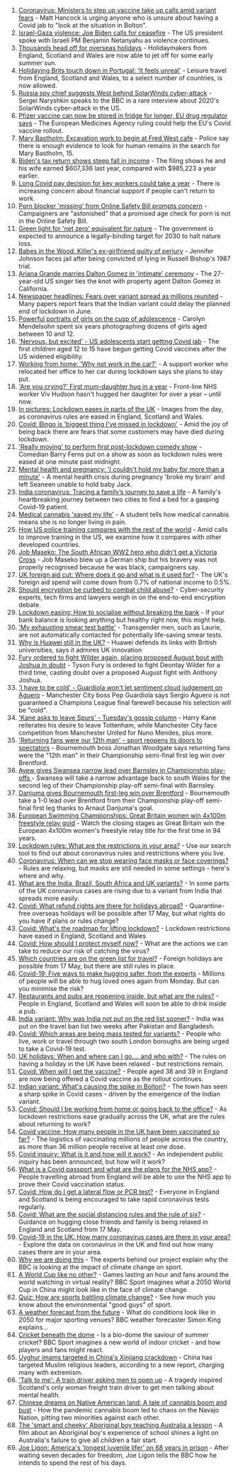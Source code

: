1. [Coronavirus: Ministers to step up vaccine take up calls amid variant fears](https://www.bbc.co.uk/news/uk-57152901) - Matt Hancock is urging anyone who is unsure about having a Covid jab to "look at the situation in Bolton".
2. [Israel-Gaza violence: Joe Biden calls for ceasefire](https://www.bbc.co.uk/news/world-middle-east-57152723) - The US president spoke with Israeli PM Benjamin Netanyahu as violence continues.
3. [Thousands head off for overseas holidays](https://www.bbc.co.uk/news/business-57138371) - Holidaymakers from England, Scotland and Wales are now able to jet off for some early summer sun.
4. [Holidaying Brits touch down in Portugal: 'It feels unreal'](https://www.bbc.co.uk/news/business-57150141) - Leisure travel from England, Scotland and Wales, to a select number of countries, is now allowed.
5. [Russia spy chief suggests West behind SolarWinds cyber-attack](https://www.bbc.co.uk/news/world-europe-57144297) - Sergei Naryshkin speaks to the BBC in a rare interview about 2020's SolarWinds cyber-attack in the US.
6. [Pfizer vaccine can now be stored in fridge for longer, EU drug regulator says](https://www.bbc.co.uk/news/world-europe-57152719) - The European Medicines Agency ruling could help the EU's Covid vaccine rollout.
7. [Mary Bastholm: Excavation work to begin at Fred West cafe](https://www.bbc.co.uk/news/uk-england-gloucestershire-57152485) - Police say there is enough evidence to look for human remains in the search for Mary Bastholm, 15.
8. [Biden's tax return shows steep fall in income](https://www.bbc.co.uk/news/world-us-canada-57152879) - The filing shows he and his wife earned $607,336 last year, compared with $985,223 a year earlier.
9. [Long Covid pay decision for key workers could take a year](https://www.bbc.co.uk/news/uk-57146120) - There is increasing concern about financial support if people can't return to work.
10. [Porn blocker 'missing' from Online Safety Bill prompts concern](https://www.bbc.co.uk/news/technology-57143746) - Campaigners are "astonished" that a promised age check for porn is not in the Online Safety Bill.
11. [Green light for 'net zero' equivalent for nature](https://www.bbc.co.uk/news/science-environment-57152169) - The government is expected to announce a legally-binding target for 2030 to halt nature loss.
12. [Babes in the Wood: Killer's ex-girlfriend guilty of perjury](https://www.bbc.co.uk/news/uk-england-sussex-57086650) - Jennifer Johnson faces jail after being convicted of lying in Russell Bishop's 1987 trial.
13. [Ariana Grande marries Dalton Gomez in 'intimate' ceremony](https://www.bbc.co.uk/news/world-us-canada-57152469) - The 27-year-old US singer ties the knot with property agent Dalton Gomez in California.
14. [Newspaper headlines: Fears over variant spread as millions reunited](https://www.bbc.co.uk/news/blogs-the-papers-57152399) - Many papers report fears that the Indian variant could delay the planned end of lockdown in June.
15. [Powerful portraits of girls on the cusp of adolescence](https://www.bbc.co.uk/news/in-pictures-57062159) - Carolyn Mendelsohn spent six years photographing dozens of girls aged between 10 and 12.
16. ['Nervous, but excited' - US adolescents start getting Covid jab](https://www.bbc.co.uk/news/world-us-canada-57147328) - The first children aged 12 to 15 have begun getting Covid vaccines after the US widened eligibility.
17. [Working from home: 'Why not work in the car?'](https://www.bbc.co.uk/news/uk-england-nottinghamshire-57105066) - A support worker who relocated her office to her car during lockdown says she plans to stay put.
18. ['Are you crying?' First mum-daughter hug in a year](https://www.bbc.co.uk/news/uk-57150385) - Front-line NHS worker Viv Hudson hasn't hugged her daughter for over a year – until now.
19. [In pictures: Lockdown eases in parts of the UK](https://www.bbc.co.uk/news/in-pictures-57141035) - Images from the day, as coronavirus rules are eased in England, Scotland and Wales.
20. [Covid: Bingo is 'biggest thing I've missed in lockdown'](https://www.bbc.co.uk/news/uk-england-norfolk-57119312) - Amid the joy of being back there are fears that some customers may have died during lockdown.
21. ['Really moving' to perform first post-lockdown comedy show](https://www.bbc.co.uk/news/entertainment-arts-57142118) - Comedian Barry Ferns put on a show as soon as lockdown rules were eased at one minute past midnight.
22. [Mental health and pregnancy: 'I couldn't hold my baby for more than a minute'](https://www.bbc.co.uk/news/disability-57107048) - A mental health crisis during pregnancy 'broke my brain' and left Seaneen unable to hold baby Jack.
23. [India coronavirus: Tracing a family’s journey to save a life](https://www.bbc.co.uk/news/world-asia-india-57111161) - A family's heartbreaking journey between two cities to find a bed for a gasping Covid-19 patient.
24. [Medical cannabis 'saved my life'](https://www.bbc.co.uk/news/health-57098858) - A student tells how medical cannabis means she is no longer living in pain.
25. [How US police training compares with the rest of the world](https://www.bbc.co.uk/news/world-us-canada-56834733) - Amid calls to improve training in the US, we examine how it compares with other developed countries.
26. [Job Maseko: The South African WW2 hero who didn't get a Victoria Cross](https://www.bbc.co.uk/news/world-africa-57145242) - Job Maseko blew up a German ship but his bravery was not properly recognised because he was black, campaigners say.
27. [UK foreign aid cut: Where does it go and what is it used for?](https://www.bbc.co.uk/news/newsbeat-39653421) - The UK's foreign aid spend will come down from 0.7% of national income to 0.5%.
28. [Should encryption be curbed to combat child abuse?](https://www.bbc.co.uk/news/business-57050689) - Cyber-security experts, tech firms and lawyers weigh in on the end-to-end encryption debate.
29. [Lockdown easing: How to socialise without breaking the bank](https://www.bbc.co.uk/news/newsbeat-57117336) - If your bank balance is looking anything but healthy right now, this might help.
30. ['My exhausting smear test battle'](https://www.bbc.co.uk/news/health-56942480) - Transgender men, such as Laurie, are not automatically contacted for potentially life-saving smear tests.
31. [Why is Huawei still in the UK?](https://www.bbc.co.uk/news/technology-57146140) - Huawei defends its links with British universities, says it admires UK innovation
32. [Fury ordered to fight Wilder again, placing proposed August bout with Joshua in doubt](https://www.bbc.co.uk/sport/boxing/57151854) - Tyson Fury is ordered to fight Deontay Wilder for a third time, casting doubt over a proposed August fight with Anthony Joshua.
33. ['I have to be cold' - Guardiola won't let sentiment cloud judgement on Aguero](https://www.bbc.co.uk/sport/football/57149584) - Manchester City boss Pep Guardiola says Sergio Aguero is not guaranteed a Champions League final farewell because his selection will be "cold".
34. ['Kane asks to leave Spurs' - Tuesday's gossip column](https://www.bbc.co.uk/sport/57147843) - Harry Kane reiterates his desire to leave Tottenham, while Manchester City face competition from Manchester United for Nuno Mendes, plus more.
35. ['Returning fans were our 12th man' - sport reopens its doors to spectators](https://www.bbc.co.uk/sport/57149582) - Bournemouth boss Jonathan Woodgate says returning fans were the "12th man" in their Championship semi-final first leg win over Brentford.
36. [Ayew gives Swansea narrow lead over Barnsley in Championship play-offs ](https://www.bbc.co.uk/sport/football/57052708) - Swansea will take a narrow advantage back to south Wales for the second leg of their Championship play-off semi-final with Barnsley.
37. [Danjuma gives Bournemouth first-leg win over Brentford](https://www.bbc.co.uk/sport/football/57052707) - Bournemouth take a 1-0 lead over Brentford from their Championship play-off semi-final first leg thanks to Arnaut Danjuma's goal.
38. [European Swimming Championships: Great Britain women win 4x100m freestyle relay gold](https://www.bbc.co.uk/sport/av/swimming/57150743) - Watch the closing stages as Great Britain win the European 4x100m women's freestyle relay title for the first time in 94 years.
39. [Lockdown rules: What are the restrictions in your area?](https://www.bbc.co.uk/news/uk-54373904) - Use our search tool to find out about coronavirus rules and restrictions where you live.
40. [Coronavirus: When can we stop wearing face masks or face coverings?](https://www.bbc.co.uk/news/health-51205344) - Rules are relaxing, but masks are still needed in some settings - here's where and why.
41. [What are the India, Brazil, South Africa and UK variants?](https://www.bbc.co.uk/news/health-55659820) - In some parts of the UK coronavirus cases are rising due to a variant from India that spreads more easily.
42. [Covid: What refund rights are there for holidays abroad?](https://www.bbc.co.uk/news/business-51615412) - Quarantine-free overseas holidays will be possible after 17 May, but what rights do you have if plans or rules change?
43. [Covid: What's the roadmap for lifting lockdown?](https://www.bbc.co.uk/news/explainers-52530518) - Lockdown restrictions have eased in England, Scotland and Wales
44. [Covid: How should I protect myself now?](https://www.bbc.co.uk/news/health-57087517) - What are the actions we can take to reduce our risk of catching the virus?
45. [Which countries are on the green list for travel?](https://www.bbc.co.uk/news/explainers-52544307) - Foreign holidays are possible from 17 May, but there are still rules in place.
46. [Covid-19: Five ways to make hugging safer, from the experts](https://www.bbc.co.uk/news/uk-57083571) - Millions of people will be able to hug loved ones again from Monday. But can you minimise the risk?
47. [Restaurants and pubs are reopening inside, but what are the rules?](https://www.bbc.co.uk/news/business-52977388) - People in England, Scotland and Wales will soon be able to drink inside a pub.
48. [India variant: Why was India not put on the red list sooner?](https://www.bbc.co.uk/news/56801288) - India was put on the travel ban list two weeks after Pakistan and Bangladesh.
49. [Covid: Which areas are being mass tested for variants?](https://www.bbc.co.uk/news/explainers-54872039) - People who live, work or travel through two south London boroughs are being urged to take a Covid-19 test.
50. [UK holidays: When and where can I go.... and who with?](https://www.bbc.co.uk/news/explainers-52646738) - The rules on having a holiday in the UK have been relaxed - but restrictions remain.
51. [Covid: When will I get the vaccine?](https://www.bbc.co.uk/news/health-55045639) - People aged 38 and 39 in England are now being offered a Covid vaccine as the rollout continues.
52. [Indian variant: What's causing the spike in Bolton?](https://www.bbc.co.uk/news/health-57094274) - The town has seen a sharp spike in Covid cases - driven by the emergence of the Indian variant.
53. [Covid: Should I be working from home or going back to the office?](https://www.bbc.co.uk/news/business-52567567) - As lockdown restrictions ease gradually across the UK, what are the rules about returning to work?
54. [Covid vaccine: How many people in the UK have been vaccinated so far?](https://www.bbc.co.uk/news/health-55274833) - The logistics of vaccinating millions of people across the country, as more than 36 million people receive at least one dose.
55. [Covid inquiry: What is it and how will it work?](https://www.bbc.co.uk/news/explainers-57085964) - An independent public inquiry has been announced, but how will it work?
56. [What is a Covid passport and what are the plans for the NHS app?](https://www.bbc.co.uk/news/explainers-55718553) - People travelling abroad from England will be able to use the NHS app to prove their Covid vaccination status.
57. [Covid: How do I get a lateral flow or PCR test?](https://www.bbc.co.uk/news/health-51943612) - Everyone in England and Scotland is being encouraged to take rapid coronavirus tests regularly.
58. [Covid: What are the social distancing rules and the rule of six?](https://www.bbc.co.uk/news/uk-51506729) - Guidance on hugging close friends and family is being relaxed in England and Scotland from 17 May.
59. [Covid-19 in the UK: How many coronavirus cases are there in your area?](https://www.bbc.co.uk/news/uk-51768274) - Explore the data on coronavirus in the UK and find out how many cases there are in your area.
60. [Why we are doing this](https://www.bbc.co.uk/sport/56972366) - The experts behind our project explain why the BBC is looking at the impact of climate change on sport.
61. [A World Cup like no other?](https://www.bbc.co.uk/sport/56972365) - Games lasting an hour and fans around the world watching in virtual reality? BBC Sport imagines what a 2050 World Cup in China might look like in the face of climate change.
62. [Quiz: How are sports battling climate change?](https://www.bbc.co.uk/sport/57068988) - See how much you know about the environmental "good guys" of sport.
63. [A weather forecast from the future](https://www.bbc.co.uk/sport/56972367) - What do conditions look like in 2050 for major sporting venues? BBC weather forecaster Simon King explains...
64. [Cricket beneath the dome](https://www.bbc.co.uk/sport/56972368) - Is a bio-dome the saviour of summer cricket? BBC Sport imagines a new world of indoor cricket - and how players and fans might react.
65. [Uyghur imams targeted in China's Xinjiang crackdown](https://www.bbc.co.uk/news/world-asia-china-56986057) - China has targeted Muslim religious leaders, according to a new report, charging many with extremism.
66. ['Talk to me': A train driver asking men to open up](https://www.bbc.co.uk/news/stories-57060971) - A tragedy inspired Scotland's only woman freight train driver to get men talking about mental health.
67. [Chinese dreams on Native American land: A tale of cannabis boom and bust](https://www.bbc.co.uk/news/world-us-canada-56835897) - How the pandemic cannabis boom led to chaos on the Navajo Nation, pitting two minorities against each other.
68. [The 'smart and cheeky' Aboriginal boy teaching Australia a lesson](https://www.bbc.co.uk/news/stories-56544429) - A film about an Aboriginal boy's experience of school shines a light on Australia's failure to give all children a fair start.
69. [Joe Ligon: America's 'longest juvenile lifer' on 68 years in prison](https://www.bbc.co.uk/news/world-us-canada-57022924) - After waiting seven decades for freedom, Joe Ligon tells the BBC how he intends to spend the rest of his days.
